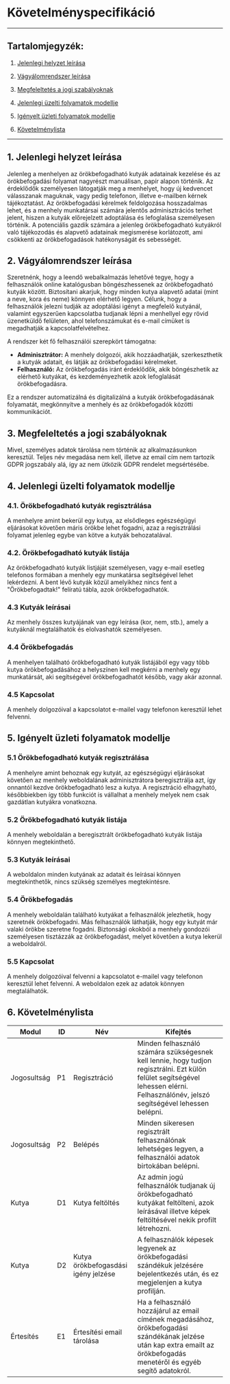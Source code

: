 # Követelményspecifikáció

---

## Tartalomjegyzék:
1. [Jelenlegi helyzet leírása](#1-jelenlegi-helyzet-leírása)

2. [Vágyálomrendszer leírása](#2-vágyálomrendszer-leírása)

3. [Megfeleltetés a jogi szabályoknak](#3-megfeleltetés-a-jogi-szabályoknak)

4. [Jelenlegi üzelti folyamatok modellje](#4-jelenlegi-üzelti-folyamatok-modellje)

5. [Igényelt üzleti folyamatok modellje](#5-igényelt-üzleti-folyamatok-modellje)

6. [Követelménylista](#6-követelménylista)

---


## 1. Jelenlegi helyzet leírása

Jelenleg a menhelyen az örökbefogadható kutyák adatainak kezelése és az örökbefogadási folyamat nagyrészt manuálisan,
papír alapon
történik. Az érdeklődők személyesen látogatják meg a menhelyet, hogy új kedvencet válasszanak maguknak, vagy pedig
telefonon,
illetve e-mailben kérnek tájékoztatást. Az örökbefogadási kérelmek feldolgozása hosszadalmas lehet, és
a menhely munkatársai számára jelentős adminisztrációs terhet jelent, hiszen a kutyák előrejelzett adoptálása és
lefoglalása személyesen történik.
A potenciális gazdik számára a jelenleg örökbefogadható kutyákról való tájékozodás és alapvető adatainak megismerése
korlátozott, ami csökkenti az örökbefogadások hatékonyságát és
sebességét.

## 2. Vágyálomrendszer leírása

Szeretnénk, hogy a leendő webalkalmazás lehetővé tegye, hogy a felhasználók online katalógusban böngészhessenek az
örökbefogadható kutyák között. Biztosítani akarjuk, hogy minden kutya alapvető adatai (mint a neve, kora és neme)
könnyen
elérhető legyen. Célunk, hogy a felhasználók jelezni tudják az adoptálási igényt a megfelelő kutyánál, valamint
egyszerűen kapcsolatba tudjanak lépni a menhellyel egy rövid üzenetküldő felületen, ahol telefonszámukat és e-mail
címüket is
megadhatják a kapcsolatfelvételhez.

A rendszer két fő felhasználói szerepkört támogatna:

- **Adminisztrátor:** A menhely dolgozói, akik hozzáadhatják, szerkeszthetik a kutyák adatait, és látják az
  örökbefogadási kérelmeket.
- **Felhasználó:** Az örökbefogadás iránt érdeklődők, akik böngészhetik az elérhető kutyákat, és kezdeményezhetik azok
  lefoglalását örökbefogadásra.

Ez a rendszer automatizálná és digitalizálná a kutyák örökbefogadásának folyamatát, megkönnyítve a menhely és az
örökbefogadók közötti kommunikációt.

## 3. Megfeleltetés a jogi szabályoknak

Mivel, személyes adatok tárolása nem történik az alkalmazásunkon keresztül. Teljes név megadása nem kell, illetve az email cím nem tartozik GDPR jogszabály alá, így az nem ütközik GDPR rendelet megsértésébe.

## 4. Jelenlegi üzelti folyamatok modellje

### 4.1. Örökbefogadható kutyák regisztrálása

A menhelyre amint bekerül egy kutya, az elsődleges egészségügyi eljárásokat követően máris örökbe lehet fogadni,
azaz a regisztrálási folyamat jelenleg egybe van kötve a kutyák behozatalával.

### 4.2. Örökbefogadható kutyák listája

Az örökbefogadható kutyák listjáját személyesen, vagy e-mail esetleg telefonos formában a menhely egy munkatársa
segítségével lehet lekérdezni. A bent lévő kutyák közül amelyikhez nincs fent a "Örökbefogadtak!" felíratú tábla,
azok örökbefogadhatók.

### 4.3 Kutyák leírásai

Az menhely összes kutyájának van egy leírása (kor, nem, stb.), amely a kutyáknál megtalálhatók és elolvashatók
személyesen.

### 4.4 Örökbefogadás

A menhelyen található örökbefogadható kutyák listájából egy vagy több kutya örökbefogadásához a helyszínen kell
megkérni a menhely egy munkatársát, aki segítségével örökbefogadhatót később, vagy akár azonnal.

### 4.5 Kapcsolat

A menhely dolgozóival a kapcsolatot e-mailel vagy telefonon keresztül lehet felvenni. 

## 5. Igényelt üzleti folyamatok modellje

### 5.1 Örökbefogadható kutyák regisztrálása

A menhelyre amint behoznak egy kutyát, az egészségügyi eljárásokat követően az menhely weboldalának
adminisztrátora beregisztrálja azt, így onnantól kezdve örökbefogadható lesz a kutya. A regisztráció
elhagyható, későbbiekben így több funkciót is vállalhat a menhely melyek nem csak gazdátlan kutyákra
vonatkozna.

### 5.2 Örökbefogadható kutyák listája

A menhely weboldalán a beregisztrált örökbefogadható kutyák listája könnyen megtekinthető.

### 5.3 Kutyák leírásai

A weboldalon minden kutyának az adatait és leírásai könnyen megtekinthetők, nincs szükség személyes
megtekintésre.

### 5.4 Örökbefogadás

A menhely weboldalán található kutyákat a felhasználók jelezhetik, hogy szeretnék örökbefogadni.
Más felhasználók láthatják, hogy egy kutyát már valaki örökbe szeretne fogadni. Biztonsági okokból
a menhely gondozói személyesen tisztázzák az örökbefogadást, melyet követően a kutya lekerül a weboldalról.

### 5.5 Kapcsolat

A menhely dolgozóival felvenni a kapcsolatot e-mailel vagy telefonon keresztül lehet felvenni.
A weboldalon ezek az adatok könnyen megtalálhatók.

## 6. Követelménylista

| Modul | ID | Név | Kifejtés |
|-------|----|-----|----------|
| Jogosultság | P1 | Regisztráció | Minden felhasználó számára szükségesnek kell lennie, hogy tudjon regisztrálni. Ezt külön felület segítségével lehessen elérni. Felhasználónév, jelszó segítségével lehessen belépni. |
| Jogosultság | P2 | Belépés | Minden sikeresen regisztrált felhasználónak lehetséges legyen, a felhasználói adatok birtokában belépni. |
| Kutya | D1 | Kutya feltöltés | Az admin jogú felhasználók tudjanak új örökbefogadható kutyákat feltölteni, azok leírásával illetve képek feltöltésével nekik profilt létrehozni. |
| Kutya | D2 | Kutya örökbefogasdási igény jelzése | A felhasználók képesek legyenek az örökbefogadási szándékuk jelzésére bejelentkezés után, és ez megjelenjen a kutya profilján. |
| Értesítés | E1 | Értesítési email tárolása | Ha a felhasználó hozzájárul az email címének megadásához, örökbefogadási szándékának jelzése után kap extra emailt az örökbefogadás menetéről és egyéb segítő adatokról. |
